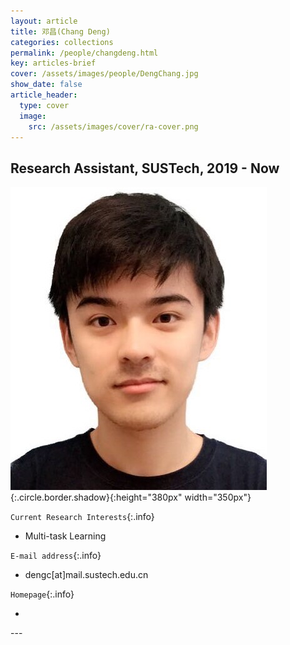 ```yaml
---
layout: article
title: 邓昌(Chang Deng)
categories: collections
permalink: /people/changdeng.html
key: articles-brief
cover: /assets/images/people/DengChang.jpg
show_date: false
article_header:
  type: cover
  image:
    src: /assets/images/cover/ra-cover.png
---
```



<div class="article__content" markdown="1">

## Research Assistant, SUSTech, 2019 - Now

<!--more-->
![Image](/assets/images/people/DengChang.jpg){:.circle.border.shadow}{:height="380px" width="350px"}

`Current Research Interests`{:.info}

- Multi-task Learning 

`E-mail address`{:.info}

- dengc[at]mail.sustech.edu.cn

`Homepage`{:.info}

<div class="author-links">
  <ul class="menu menu--nowrap menu--inline">
	  <li title="homepage">
	  <a class="button button--circle mail-button" itemprop="sameAs" href="https://median-lab.github.io/" target="_blank">
	    <i class="fa fa-home"></i>
	  </a>
  	  </li>
  </ul>
</div>
---
</div>